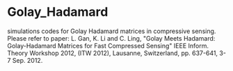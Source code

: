 # Golay_Hadamard

simulations codes for Golay Hadamard matrices in compressive sensing.
Please refer to paper: 
L. Gan, K. Li and C. Ling, "Golay Meets Hadamard: Golay-Hadamard Matrices for Fast Compressed Sensing" IEEE Inform. Theory Workshop 2012, (ITW 2012), Lausanne,
Switzerland, pp. 637-641, 3-7 Sep. 2012.
